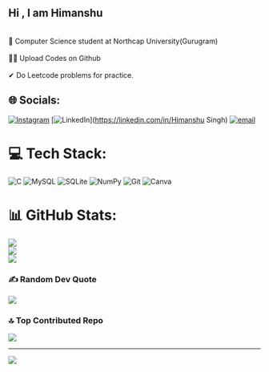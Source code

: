 ## Hi , I am Himanshu

<br>🧠 Computer Science student at Northcap University(Gurugram)</br>
<br>🧑‍💻 Upload Codes on Github</br>
<br>✔ Do Leetcode problems for practice.</br>




## 🌐 Socials:
[![Instagram](https://img.shields.io/badge/Instagram-%23E4405F.svg?logo=Instagram&logoColor=white)](https://instagram.com/himanshu_singh240407) [![LinkedIn](https://img.shields.io/badge/LinkedIn-%230077B5.svg?logo=linkedin&logoColor=white)](https://linkedin.com/in/Himanshu Singh) [![email](https://img.shields.io/badge/Email-D14836?logo=gmail&logoColor=white)](mailto:hs619689@gmail.com) 

# 💻 Tech Stack:
![C](https://img.shields.io/badge/c-%2300599C.svg?style=plastic&logo=c&logoColor=white) ![MySQL](https://img.shields.io/badge/mysql-4479A1.svg?style=plastic&logo=mysql&logoColor=white) ![SQLite](https://img.shields.io/badge/sqlite-%2307405e.svg?style=plastic&logo=sqlite&logoColor=white) ![NumPy](https://img.shields.io/badge/numpy-%23013243.svg?style=plastic&logo=numpy&logoColor=white) ![Git](https://img.shields.io/badge/git-%23F05033.svg?style=plastic&logo=git&logoColor=white) ![Canva](https://img.shields.io/badge/Canva-%2300C4CC.svg?style=plastic&logo=Canva&logoColor=white)
# 📊 GitHub Stats:
![](https://github-readme-stats.vercel.app/api?username=STROKE-MODS&theme=react&hide_border=false&include_all_commits=true&count_private=false)<br/>
![](https://nirzak-streak-stats.vercel.app/?user=STROKE-MODS&theme=react&hide_border=false)<br/>
![](https://github-readme-stats.vercel.app/api/top-langs/?username=STROKE-MODS&theme=react&hide_border=false&include_all_commits=true&count_private=false&layout=compact)

### ✍️ Random Dev Quote
![](https://quotes-github-readme.vercel.app/api?type=horizontal&theme=merko)

### 🔝 Top Contributed Repo
![](https://github-contributor-stats.vercel.app/api?username=STROKE-MODS&limit=5&theme=react&combine_all_yearly_contributions=true)

---
[![](https://visitcount.itsvg.in/api?id=STROKE-MODS&icon=0&color=0)](https://visitcount.itsvg.in)

<!-- Proudly created with GPRM ( https://gprm.itsvg.in ) -->
